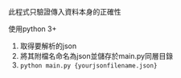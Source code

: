 此程式只驗證傳入資料本身的正確性

使用python 3+

1. 取得要解析的json
2. 將其附檔名命名為json並儲存於main.py同層目錄
3. `python main.py {yourjsonfilename.json}`
